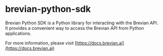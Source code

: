 # brevian-python-sdk

Brevian Python SDK is a Python library for interacting with the Brevian API. It provides a convenient way to access the Brevian API from Python applications.

For more information, please visit [https://docs.brevian.ai](https://docs.brevian.ai)
